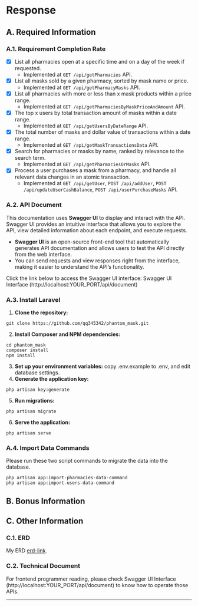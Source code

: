 # Response

## A. Required Information
### A.1. Requirement Completion Rate
- [x] List all pharmacies open at a specific time and on a day of the week if requested.
  - Implemented at `GET /api/getPharmacies` API.
- [x] List all masks sold by a given pharmacy, sorted by mask name or price.
  - Implemented at `GET /api/getPharmacyMasks` API.
- [x] List all pharmacies with more or less than x mask products within a price range.
  - Implemented at `GET /api/getPharmaciesByMaskPriceAndAmount` API.
- [x] The top x users by total transaction amount of masks within a date range.
  - Implemented at `GET /api/getUsersByDateRange` API.
- [x] The total number of masks and dollar value of transactions within a date range.
  - Implemented at `GET /api/getMaskTransactionsData` API.
- [x] Search for pharmacies or masks by name, ranked by relevance to the search term.
  - Implemented at `GET /api/getPharmaciesOrMasks` API.
- [x] Process a user purchases a mask from a pharmacy, and handle all relevant data changes in an atomic transaction.
  - Implemented at `GET /api/getUser`, `POST /api/addUser`, `POST /api/updateUserCashBalance`, `POST /api/userPurchaseMasks` API.

### A.2. API Document
This documentation uses **Swagger UI** to display and interact with the API. Swagger UI provides an intuitive interface that allows you to explore the API, view detailed information about each endpoint, and execute requests.

- **Swagger UI** is an open-source front-end tool that automatically generates API documentation and allows users to test the API directly from the web interface.
- You can send requests and view responses right from the interface, making it easier to understand the API’s functionality.

Click the link below to access the Swagger UI interface:
Swagger UI Interface (http://localhost:YOUR_PORT/api/document)

### A.3. Install Laravel
1. **Clone the repository:**
```
git clone https://github.com/qq345342/phantom_mask.git
```
2. **Install Composer and NPM dependencies:**
```
cd phantom_mask
composer install 
npm install
```
3. **Set up your environment variables:**
copy .env.example to .env, and edit database settings.
4. **Generate the application key:**
```
php artisan key:generate
```
5. **Run migrations:**
```
php artisan migrate
```
6. **Serve the application:**
```
php artisan serve
```
### A.4. Import Data Commands
Please run these two script commands to migrate the data into the database.

```
php artisan app:import-pharmacies-data-command
php artisan app:import-users-data-command
```
## B. Bonus Information

## C. Other Information

### C.1. ERD

My ERD [erd-link](https://dbdiagram.io/d/67ed0fd64f7afba184122292).

### C.2. Technical Document

For frontend programmer reading, please check Swagger UI Interface (http://localhost:YOUR_PORT/api/document) to know how to operate those APIs.

- --
